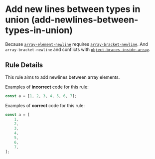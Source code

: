# Add new lines between types in union (add-newlines-between-types-in-union)

Because [`array-element-newline`](https://eslint.org/docs/rules/array-element-newline) requires [`array-bracket-newline`](https://eslint.org/docs/rules/array-bracket-newline).
And `array-bracket-newline` and conflicts with [`object-braces-inside-array`](https://github.com/coderaiser/putout/tree/master/packages/eslint-plugin-putout/lib/objects-braces-inside-array).

## Rule Details

This rule aims to add newlines between array elements.

Examples of **incorrect** code for this rule:

```js
const a = [1, 2, 3, 4, 5, 6, 7];
```

Examples of **correct** code for this rule:

```js
const a = [
    1,
    2,
    3,
    4,
    5,
    6,
    7,
];
```
